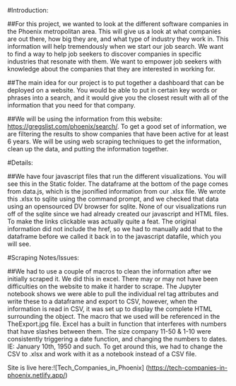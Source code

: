 #Introduction:

##For this project, we wanted to look at the different software companies in the Phoenix metropolitan area. This will give us a look at what companies are out there, how big they are, and what type of industry they work in. This information will help tremendously when we start our job search. We want to find a way to help job seekers to discover companies in specific industries that resonate with them. We want to empower job seekers with knowledge about the companies that they are interested in working for.

##The main idea for our project is to put together a dashboard that can be deployed on a website. You would be able to put in certain key words or phrases into a search, and it would give you the closest result with all of the information that you need for that company.

##We will be using the information from this website: https://gregslist.com/phoenix/search/. To get a good set of information, we are filtering the results to show companies that have been active for at least 6 years. We will be using web scraping techniques to get the information, clean up the data, and putting the information together.

#Details:

##We have four javascript files that run the different visualizations. You will see this in the Static folder. The dataframe at the bottom of the page comes from data.js, which is the jsonified information from our .xlsx file. We wrote this .xlsx to sqlite using the command prompt, and we checked that data using an opensourced DV browser for sqlite. None of our visualizations run off of the sqlite since we had already created our javascript and HTML files. To make the links clickable was actually quite a feat. The original information did not include the href, so we had to manually add that to the dataframe before we called it back in to the javascript datafile, which you will see.

#Scraping Notes/Issues:

##We had to use a couple of macros to clean the information after we initially scraped it. We did this in excel. There may or may not have been difficulties on the website to make it harder to scrape. The Jupyter notebook shows we were able to pull the individual rel tag attributes and write these to a dataframe and export to CSV, however, when the information is read in CSV, it was set up to display the complete HTML surrounding the object. The macro that we used will be referenced in the TheExport.jpg file. Excel has a built in function that interferes with numbers that have slashes between them. The size company 11-50 & 1-10 were consistently triggering a date function, and changing the numbers to dates. IE: January 10th, 1950 and such. To get around this, we had to change the CSV to .xlsx and work with it as a notebook instead of a CSV file.


Site is live here:![Tech_Companies_in_Phoenix] (https://tech-companies-in-phoenix.netlify.app/)
